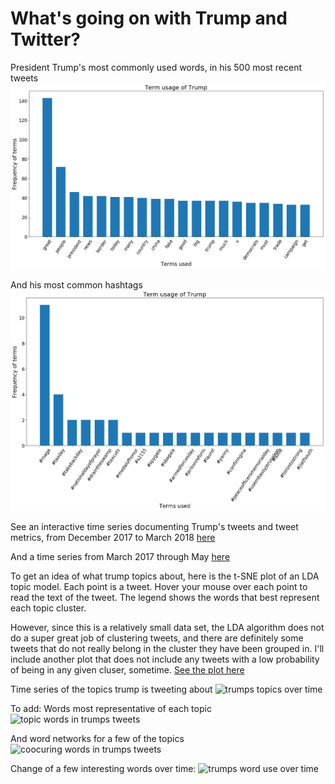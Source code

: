 # What's going on with Trump and Twitter?

President Trump's most commonly used words, in his 500 most recent tweets
![Trumps most commonly used words in his 500 most recent tweets](/figures/trump_data/trump_terms.png)

And his most common hashtags
![Trumps most commonly used hashtags in his 500 most recent tweets](/figures/trump_data/trump_hashtags.png)

See an interactive time series documenting Trump's tweets and tweet metrics, from December 2017 to March 2018 
[here](https://saverymax.github.io/Twitter-Mining/figures/trump_data/trump_time_series)

And a time series from March 2017 through May
[here](https://saverymax.github.io/Twitter-Mining/figures/trump_data/march-may_trump_series)


To get an idea of what trump topics about, here is the t-SNE plot of an LDA topic model. Each point is a tweet. Hover your mouse over each point to read the text of the tweet. The legend shows the words that best represent each topic cluster. 

However, since this is a relatively small data set, the LDA algorithm does not do a super great job of clustering tweets, and there are definitely some tweets that do not really belong in the cluster they have been grouped in. I'll include another plot that does not include any tweets with a low probability of being in any given cluser, sometime. 
[See the plot here](https://saverymax.github.io/Twitter-Mining/figures/trump_data/topic_model_trump)

Time series of the topics trump is tweeting about 
![trumps topics over time](https://saverymax.github.io/Twitter-Mining/figures/trump_data/time_series_topics.png)

To add:
Words most representative of each topic
![topic words in trumps tweets]()

And word networks for a few of the topics
![coocuring words in trumps tweets]()

Change of a few interesting words over time:
![trumps word use over time]()
